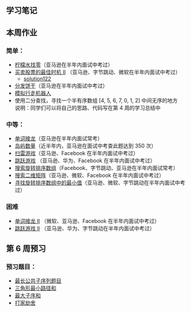 ## 学习笔记



## 本周作业

### 简单：

*   [柠檬水找零](https://leetcode-cn.com/problems/lemonade-change/description/)（亚马逊在半年内面试中考过）
*   [买卖股票的最佳时机 II](https://leetcode-cn.com/problems/best-time-to-buy-and-sell-stock-ii/description/) （亚马逊、字节跳动、微软在半年内面试中考过）
    *   [solution122](solution122)
*   [分发饼干](https://leetcode-cn.com/problems/assign-cookies/description/)（亚马逊在半年内面试中考过）
*   [模拟行走机器人](https://leetcode-cn.com/problems/walking-robot-simulation/description/)
*   使用二分查找，寻找一个半有序数组 [4, 5, 6, 7, 0, 1, 2] 中间无序的地方  
    说明：同学们可以将自己的思路、代码写在第 4 周的学习总结中

### 中等：

*   [单词接龙](https://leetcode-cn.com/problems/word-ladder/description/)（亚马逊在半年内面试常考）
*   [岛屿数量](https://leetcode-cn.com/problems/number-of-islands/)（近半年内，亚马逊在面试中考查此题达到 350 次）
*   [扫雷游戏](https://leetcode-cn.com/problems/minesweeper/description/)（亚马逊、Facebook 在半年内面试中考过）
*   [跳跃游戏](https://leetcode-cn.com/problems/jump-game/) （亚马逊、华为、Facebook 在半年内面试中考过）
*   [搜索旋转排序数组](https://leetcode-cn.com/problems/search-in-rotated-sorted-array/)（Facebook、字节跳动、亚马逊在半年内面试常考）
*   [搜索二维矩阵](https://leetcode-cn.com/problems/search-a-2d-matrix/)（亚马逊、微软、Facebook 在半年内面试中考过）
*   [寻找旋转排序数组中的最小值](https://leetcode-cn.com/problems/find-minimum-in-rotated-sorted-array/)（亚马逊、微软、字节跳动在半年内面试中考过）

### 困难

*   [单词接龙 II](https://leetcode-cn.com/problems/word-ladder-ii/description/) （微软、亚马逊、Facebook 在半年内面试中考过）
*   [跳跃游戏 II](https://leetcode-cn.com/problems/jump-game-ii/) （亚马逊、华为、字节跳动在半年内面试中考过）

## 第 6 周预习

### 预习题目：

*   [最长公共子序列题目](https://leetcode-cn.com/problems/longest-common-subsequence/)
*   [三角形最小路径和](https://leetcode-cn.com/problems/triangle/description/)
*   [最大子序和](https://leetcode-cn.com/problems/maximum-subarray/)
*   [打家劫舍](https://leetcode-cn.com/problems/house-robber/)

